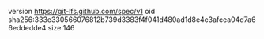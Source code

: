version https://git-lfs.github.com/spec/v1
oid sha256:333e330566076812b739d3383f4f041d480ad1d8e4c3afcea04d7a66eddedde4
size 146
